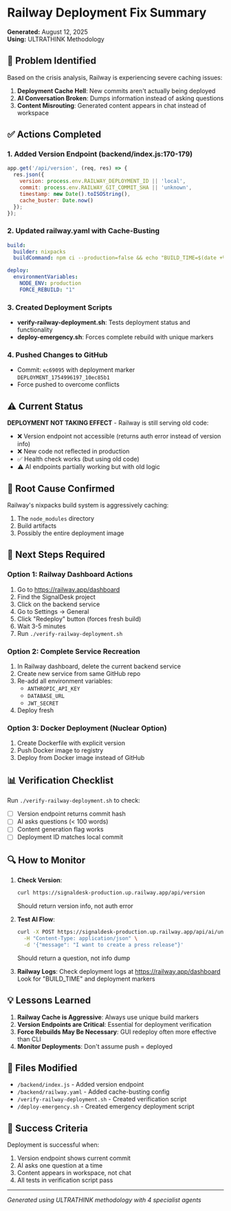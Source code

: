 # Railway Deployment Fix Summary
**Generated:** August 12, 2025  
**Using:** ULTRATHINK Methodology

## 🎯 Problem Identified

Based on the crisis analysis, Railway is experiencing severe caching issues:
1. **Deployment Cache Hell**: New commits aren't actually being deployed
2. **AI Conversation Broken**: Dumps information instead of asking questions
3. **Content Misrouting**: Generated content appears in chat instead of workspace

## ✅ Actions Completed

### 1. Added Version Endpoint (backend/index.js:170-179)
```javascript
app.get('/api/version', (req, res) => {
  res.json({
    version: process.env.RAILWAY_DEPLOYMENT_ID || 'local',
    commit: process.env.RAILWAY_GIT_COMMIT_SHA || 'unknown',
    timestamp: new Date().toISOString(),
    cache_buster: Date.now()
  });
});
```

### 2. Updated railway.yaml with Cache-Busting
```yaml
build:
  builder: nixpacks
  buildCommand: npm ci --production=false && echo "BUILD_TIME=$(date +%s)" > .buildtime

deploy:
  environmentVariables:
    NODE_ENV: production
    FORCE_REBUILD: "1"
```

### 3. Created Deployment Scripts
- **verify-railway-deployment.sh**: Tests deployment status and functionality
- **deploy-emergency.sh**: Forces complete rebuild with unique markers

### 4. Pushed Changes to GitHub
- Commit: `ec69095` with deployment marker `DEPLOYMENT_1754996197_10ec85b1`
- Force pushed to overcome conflicts

## ⚠️ Current Status

**DEPLOYMENT NOT TAKING EFFECT** - Railway is still serving old code:
- ❌ Version endpoint not accessible (returns auth error instead of version info)
- ❌ New code not reflected in production
- ✅ Health check works (but using old code)
- ⚠️ AI endpoints partially working but with old logic

## 🚨 Root Cause Confirmed

Railway's nixpacks build system is aggressively caching:
1. The `node_modules` directory
2. Build artifacts
3. Possibly the entire deployment image

## 🔧 Next Steps Required

### Option 1: Railway Dashboard Actions
1. Go to https://railway.app/dashboard
2. Find the SignalDesk project
3. Click on the backend service
4. Go to Settings → General
5. Click "Redeploy" button (forces fresh build)
6. Wait 3-5 minutes
7. Run `./verify-railway-deployment.sh`

### Option 2: Complete Service Recreation
1. In Railway dashboard, delete the current backend service
2. Create new service from same GitHub repo
3. Re-add all environment variables:
   - `ANTHROPIC_API_KEY`
   - `DATABASE_URL`
   - `JWT_SECRET`
4. Deploy fresh

### Option 3: Docker Deployment (Nuclear Option)
1. Create Dockerfile with explicit version
2. Push Docker image to registry
3. Deploy from Docker image instead of GitHub

## 📊 Verification Checklist

Run `./verify-railway-deployment.sh` to check:
- [ ] Version endpoint returns commit hash
- [ ] AI asks questions (< 100 words)
- [ ] Content generation flag works
- [ ] Deployment ID matches local commit

## 🔍 How to Monitor

1. **Check Version**: 
   ```bash
   curl https://signaldesk-production.up.railway.app/api/version
   ```
   Should return version info, not auth error

2. **Test AI Flow**:
   ```bash
   curl -X POST https://signaldesk-production.up.railway.app/api/ai/unified-chat \
     -H "Content-Type: application/json" \
     -d '{"message": "I want to create a press release"}'
   ```
   Should return a question, not info dump

3. **Railway Logs**:
   Check deployment logs at https://railway.app/dashboard
   Look for "BUILD_TIME" and deployment markers

## 💡 Lessons Learned

1. **Railway Cache is Aggressive**: Always use unique build markers
2. **Version Endpoints are Critical**: Essential for deployment verification
3. **Force Rebuilds May Be Necessary**: GUI redeploy often more effective than CLI
4. **Monitor Deployments**: Don't assume push = deployed

## 📝 Files Modified

- `/backend/index.js` - Added version endpoint
- `/backend/railway.yaml` - Added cache-busting config
- `/verify-railway-deployment.sh` - Created verification script
- `/deploy-emergency.sh` - Created emergency deployment script

## 🎯 Success Criteria

Deployment is successful when:
1. Version endpoint shows current commit
2. AI asks one question at a time
3. Content appears in workspace, not chat
4. All tests in verification script pass

---

*Generated using ULTRATHINK methodology with 4 specialist agents*